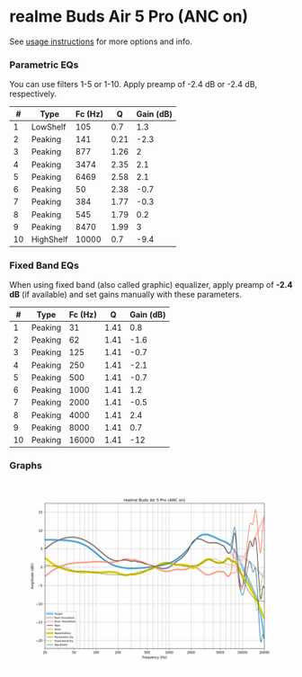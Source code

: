 # realme Buds Air 5 Pro (ANC on)
See [usage instructions](https://github.com/jaakkopasanen/AutoEq#usage) for more options and info.

### Parametric EQs
You can use filters 1-5 or 1-10. Apply preamp of -2.4 dB or -2.4 dB, respectively.

|   # | Type      |   Fc (Hz) |    Q |   Gain (dB) |
|-----|-----------|-----------|------|-------------|
|   1 | LowShelf  |       105 | 0.7  |         1.3 |
|   2 | Peaking   |       141 | 0.21 |        -2.3 |
|   3 | Peaking   |       877 | 1.26 |         2   |
|   4 | Peaking   |      3474 | 2.35 |         2.1 |
|   5 | Peaking   |      6469 | 2.58 |         2.1 |
|   6 | Peaking   |        50 | 2.38 |        -0.7 |
|   7 | Peaking   |       384 | 1.77 |        -0.3 |
|   8 | Peaking   |       545 | 1.79 |         0.2 |
|   9 | Peaking   |      8470 | 1.99 |         3   |
|  10 | HighShelf |     10000 | 0.7  |        -9.4 |

### Fixed Band EQs
When using fixed band (also called graphic) equalizer, apply preamp of **-2.4 dB** (if available) and set gains manually with these parameters.

|   # | Type    |   Fc (Hz) |    Q |   Gain (dB) |
|-----|---------|-----------|------|-------------|
|   1 | Peaking |        31 | 1.41 |         0.8 |
|   2 | Peaking |        62 | 1.41 |        -1.6 |
|   3 | Peaking |       125 | 1.41 |        -0.7 |
|   4 | Peaking |       250 | 1.41 |        -2.1 |
|   5 | Peaking |       500 | 1.41 |        -0.7 |
|   6 | Peaking |      1000 | 1.41 |         1.2 |
|   7 | Peaking |      2000 | 1.41 |        -0.5 |
|   8 | Peaking |      4000 | 1.41 |         2.4 |
|   9 | Peaking |      8000 | 1.41 |         0.7 |
|  10 | Peaking |     16000 | 1.41 |       -12   |

### Graphs
![](./realme%20Buds%20Air%205%20Pro%20(ANC%20on).png)
